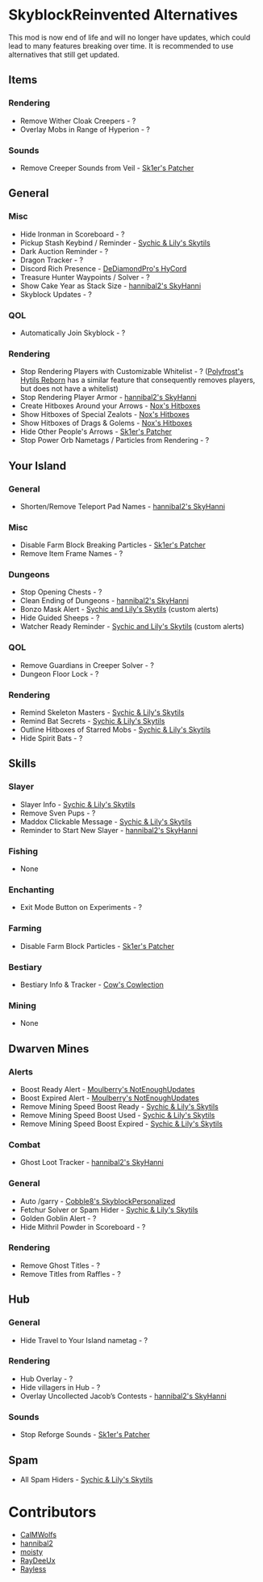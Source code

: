 # SkyblockReinvented Alternatives

This mod is now end of life and 
will no longer have updates, which 
could lead to many features breaking 
over time. It is recommended to use 
alternatives that still get updated.

## Items

### Rendering

* Remove Wither Cloak Creepers - ?
* Overlay Mobs in Range of Hyperion - ?

### Sounds

* Remove Creeper Sounds from Veil - [Sk1er's Patcher](https://sk1er.club/mods/patcher)

## General

### Misc

* Hide Ironman in Scoreboard - ?
* Pickup Stash Keybind / Reminder - [Sychic & Lily's Skytils](https://github.com/Skytils/SkytilsMod/releases/latest)
* Dark Auction Reminder - ?
* Dragon Tracker - ?
* Discord Rich Presence - [DeDiamondPro's HyCord](https://github.com/DeDiamondPro/HyCord/releases/latest)
* Treasure Hunter Waypoints / Solver - ?
* Show Cake Year as Stack Size - [hannibal2's SkyHanni](https://modrinth.com/mod/skyhanni)
* Skyblock Updates - ?

### QOL

* Automatically Join Skyblock - ?

### Rendering

* Stop Rendering Players with Customizable Whitelist - ? ([Polyfrost's Hytils Reborn](https://modrinth.com/mod/hytils) has a similar feature that consequently removes players, but does not have a whitelist)
* Stop Rendering Player Armor - [hannibal2's SkyHanni](https://modrinth.com/mod/skyhanni)
* Create Hitboxes Around your Arrows - [Nox's Hitboxes](https://cdn.discordapp.com/attachments/1009757412921708604/1133170184337764372/hitboxes-1.8.9-forge-1.0.0.jar)
* Show Hitboxes of Special Zealots - [Nox's Hitboxes](https://cdn.discordapp.com/attachments/1009757412921708604/1133170184337764372/hitboxes-1.8.9-forge-1.0.0.jar)
* Show Hitboxes of Drags & Golems - [Nox's Hitboxes](https://cdn.discordapp.com/attachments/1009757412921708604/1133170184337764372/hitboxes-1.8.9-forge-1.0.0.jar)
* Hide Other People's Arrows - [Sk1er's Patcher](https://sk1er.club/mods/patcher)
* Stop Power Orb Nametags / Particles from Rendering - ?

## Your Island

### General

* Shorten/Remove Teleport Pad Names - [hannibal2's SkyHanni](https://modrinth.com/mod/skyhanni)

### Misc

* Disable Farm Block Breaking Particles - [Sk1er's Patcher](https://sk1er.club/mods/patcher)
* Remove Item Frame Names - ?

### Dungeons

* Stop Opening Chests - ?
* Clean Ending of Dungeons - [hannibal2's SkyHanni](https://modrinth.com/mod/skyhanni)
* Bonzo Mask Alert - [Sychic and Lily's Skytils](https://github.com/Skytils/SkytilsMod/releases/latest) (custom alerts)
* Hide Guided Sheeps - ?
* Watcher Ready Reminder - [Sychic and Lily's Skytils](https://github.com/Skytils/SkytilsMod/releases/latest) (custom alerts)

### QOL

* Remove Guardians in Creeper Solver - ?
* Dungeon Floor Lock - ?

### Rendering

* Remind Skeleton Masters - [Sychic & Lily's Skytils](https://github.com/Skytils/SkytilsMod/releases/latest)
* Remind Bat Secrets - [Sychic & Lily's Skytils](https://github.com/Skytils/SkytilsMod/releases/latest)
* Outline Hitboxes of Starred Mobs - [Sychic & Lily's Skytils](https://github.com/Skytils/SkytilsMod/releases/latest)
* Hide Spirit Bats - ?

## Skills

### Slayer

* Slayer Info - [Sychic & Lily's Skytils](https://github.com/Skytils/SkytilsMod/releases/latest)
* Remove Sven Pups - ?
* Maddox Clickable Message - [Sychic & Lily's Skytils](https://github.com/Skytils/SkytilsMod/releases/latest)
* Reminder to Start New Slayer - [hannibal2's SkyHanni](https://modrinth.com/mod/skyhanni)

### Fishing

* None

### Enchanting

* Exit Mode Button on Experiments - ?

### Farming

* Disable Farm Block Particles - [Sk1er's Patcher](https://sk1er.club/mods/patcher)

### Bestiary

* Bestiary Info & Tracker - [Cow's Cowlection](https://github.com/cow-mc/Cowlection/releases/latest)

### Mining

* None

## Dwarven Mines

### Alerts

* Boost Ready Alert - [Moulberry's NotEnoughUpdates](https://skyclient.co/mod/neu)
* Boost Expired Alert - [Moulberry's NotEnoughUpdates](https://skyclient.co/mod/neu)
* Remove Mining Speed Boost Ready - [Sychic & Lily's Skytils](https://github.com/Skytils/SkytilsMod/releases/latest)
* Remove Mining Speed Boost Used - [Sychic & Lily's Skytils](https://github.com/Skytils/SkytilsMod/releases/latest)
* Remove Mining Speed Boost Expired - [Sychic & Lily's Skytils](https://github.com/Skytils/SkytilsMod/releases/latest)

### Combat

* Ghost Loot Tracker - [hannibal2's SkyHanni](https://modrinth.com/mod/skyhanni)

### General

* Auto /garry - [Cobble8's SkyblockPersonalized](https://github.com/Cobble8/SkyblockPersonalized/releases/latest)
* Fetchur Solver or Spam Hider - [Sychic & Lily's Skytils](https://github.com/Skytils/SkytilsMod/releases/latest)
* Golden Goblin Alert - ?
* Hide Mithril Powder in Scoreboard - ?

### Rendering

* Remove Ghost Titles - ?
* Remove Titles from Raffles - ?

## Hub

### General

* Hide Travel to Your Island nametag - ?

### Rendering

* Hub Overlay - ?
* Hide villagers in Hub - ?
* Overlay Uncollected Jacob’s Contests - [hannibal2's SkyHanni](https://modrinth.com/mod/skyhanni)

### Sounds

* Stop Reforge Sounds - [Sk1er's Patcher](https://sk1er.club/mods/patcher)

## Spam

* All Spam Hiders - [Sychic & Lily's Skytils](https://github.com/Skytils/SkytilsMod/releases/latest)

# Contributors

* [CalMWolfs](https://github.com/CalMWolfs)
* [hannibal2](https://github.com/hannibal002)
* [moisty](https://github.com/Mqisty)
* [RayDeeUx](https://github.com/RayDeeUx)
* [Rayless](https://github.com/UnderscoreRayless)

